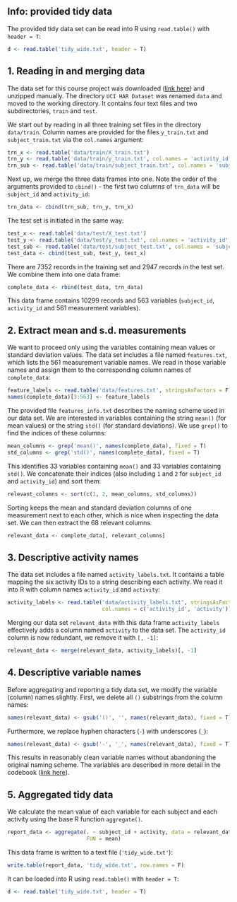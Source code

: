 ## Info: provided tidy data

The provided tidy data set can be read into R using `read.table()` with `header = T`:

```r
d <- read.table('tidy_wide.txt', header = T)
```

## 1. Reading in and merging data

The data set for this course project was downloaded 
([link here](https://d396qusza40orc.cloudfront.net/getdata%2Fprojectfiles%2FUCI%20HAR%20Dataset.zip))
and unzipped manually. The directory `UCI HAR Dataset` was renamed `data` and 
moved to the working directory. It contains four text files and two subdirectories,
`train` and `test`.

We start out by reading in all three training set files in the directory `data/train`.
Column names are provided for the files `y_train.txt` and `subject_train.txt`
via the `col.names` argument:

```r
trn_x <- read.table('data/train/X_train.txt')
trn_y <- read.table('data/train/y_train.txt', col.names = 'activity_id')
trn_sub <- read.table('data/train/subject_train.txt', col.names = 'subject_id')
```

Next up, we merge the three data frames into one. Note the order of the arguments
provided to `cbind()` - the first two columns of `trn_data` will be `subject_id`
and `activity_id`:

```r
trn_data <- cbind(trn_sub, trn_y, trn_x)
``` 

The test set is initiated in the same way:

```r
test_x <- read.table('data/test/X_test.txt')
test_y <- read.table('data/test/y_test.txt', col.names = 'activity_id')
test_sub <- read.table('data/test/subject_test.txt', col.names = 'subject_id')
test_data <- cbind(test_sub, test_y, test_x)
```

There are 7352 records in the training set and 2947 records in the test set. We
combine them into one data frame:

```r
complete_data <- rbind(test_data, trn_data)
```

This data frame contains 10299 records and 563 variables (`subject_id`, 
`activity_id` and 561 measurement variables).

## 2. Extract mean and s.d. measurements

We want to proceed only using the variables containing mean values or standard
deviation values. The data set includes a file named `features.txt`, which lists
the 561 measurement variable names. We read in those variable names and assign
them to the corresponding column names of `complete_data`:

```r
feature_labels <- read.table('data/features.txt', stringsAsFactors = F)[, 2]
names(complete_data)[3:563] <- feature_labels
```

The provided file `features_info.txt` describes the naming scheme used in our 
data set. We are interested in variables containing the string `mean()` (for mean
values) or the string `std()` (for standard deviations). We use `grep()` to find
the indices of these columns:

```r
mean_columns <- grep('mean()', names(complete_data), fixed = T)
std_columns <- grep('std()', names(complete_data), fixed = T)
```
This identifies 33 variables containing `mean()` and 33 variables containing `std()`.
We concatenate their indices (also including `1` and `2` for `subject_id` and 
`activity_id`) and sort them:

```r
relevant_columns <- sort(c(1, 2, mean_columns, std_columns))
```

Sorting keeps the mean and standard deviation columns 
of one measurement next to each other, which is nice when inspecting the
data set. We can then extract the 68 relevant columns.

```r
relevant_data <- complete_data[, relevant_columns]
```

## 3. Descriptive activity names

The data set includes a file named `activity_labels.txt`. It contains a table 
mapping the six activity IDs to a string describing each activity. We read it 
into R with column names `activity_id` and `activity`:

```r
activity_labels <- read.table('data/activity_labels.txt', stringsAsFactors = F,
                              col.names = c('activity_id', 'activity'))
```

Merging our data set `relevant_data` with this data frame `activity_labels` 
effectively adds a column named `activity` to the data set. The `activity_id` 
column is now redundant, we remove it with `[, -1]`:

```r
relevant_data <- merge(relevant_data, activity_labels)[, -1]
```

## 4. Descriptive variable names

Before aggregating and reporting a tidy data set, we modify the variable (column)
names slightly. First, we delete all `()` substrings from the column names:

```r
names(relevant_data) <- gsub('()', '', names(relevant_data), fixed = T)
```

Furthermore, we replace hyphen characters (`-`) with
underscores (`_`):

```r
names(relevant_data) <- gsub('-', '_', names(relevant_data), fixed = T)
```

This results in reasonably clean variable names without abandoning the original
naming scheme. The variables are described in more detail in the codebook 
([link here](https://github.com/roeder/schneller/blob/master/CodeBook.md)).

## 5. Aggregated tidy data

We calculate the mean value of each variable for each subject and each activity
using the base R function `aggregate()`.

```r
report_data <- aggregate(. ~ subject_id + activity, data = relevant_data, 
                         FUN = mean)
```

This data frame is written to a text file (`'tidy_wide.txt'`):

```r
write.table(report_data, 'tidy_wide.txt', row.names = F)
```

It can be loaded into R using `read.table()` with `header = T`:

```r
d <- read.table('tidy_wide.txt', header = T)
```